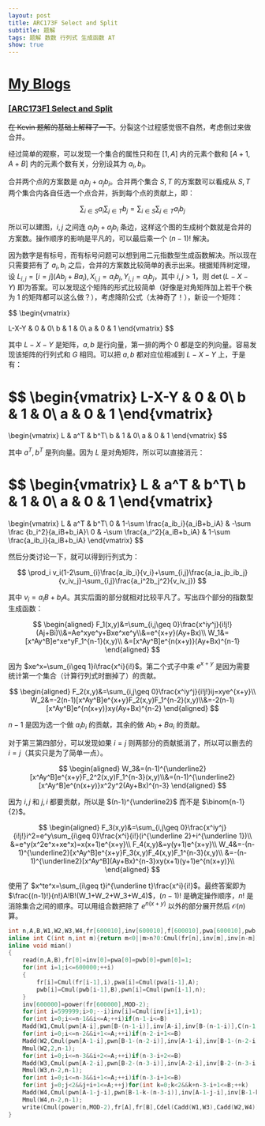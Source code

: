 ```yaml
---
layout: post
title: ARC173F Select and Split
subtitle: 题解
tags: 题解 数数 行列式 生成函数 AT
show: true
---
```


# [My Blogs](https://www.cnblogs.com/WrongAnswer90/p/18391786)

### [[ARC173F] Select and Split](https://www.luogu.com.cn/problem/AT_arc173_f)

~~在 Kevin 题解的基础上解释了一下~~。分裂这个过程感觉很不自然，考虑倒过来做合并。

经过简单的观察，可以发现一个集合的属性只和在 $[1,A]$ 内的元素个数和 $[A+1,A+B]$ 内的元素个数有关，分别设其为 $a_i,b_i$。

合并两个点的方案数是 $a_ib_j+a_jb_i$。合并两个集合 $S,T$ 的方案数可以看成从 $S,T$ 两个集合内各自任选一个点合并，拆到每个点的贡献上，即：

$$
\sum_{i\in S}a_i\sum_{j\in T}b_j=\sum_{i\in S}\sum_{j\in T}a_ib_j
$$

所以可以建图，$i,j$ 之间连 $a_ib_j+a_jb_i$ 条边，这样这个图的生成树个数就是合并的方案数。操作顺序的影响是平凡的，可以最后乘一个 $(n-1)!$ 解决。

因为数字是有标号，而有标号问题可以想到用二元指数型生成函数解决。所以现在只需要把有了 $a_i,b_i$ 之后，合并的方案数比较简单的表示出来。根据矩阵树定理，设 $L_{i,j}=[i=j](A b_j+B a_i),X_{i,j}=a_ib_j,Y_{i,j}=a_ib_j$，其中 $i,j>1$，则 $\det(L-X-Y)$ 即为答案。可以发现这个矩阵的形式比较简单（好像是对角矩阵加上若干个秩为 $1$ 的矩阵都可以这么做？），考虑降阶公式（太神奇了！），新设一个矩阵：

$$
\begin{vmatrix}
 
 L-X-Y & 0 & 0\\
 b & 1 & 0\\
 a & 0 & 1
\end{vmatrix}
$$

其中 $L-X-Y$ 是矩阵，$a,b$ 是行向量，第一排的两个 $0$ 都是空的列向量。容易发现该矩阵的行列式和 $G$ 相同。可以把 $a,b$ 都对应位相减到 $L-X-Y$ 上，于是有：

$$
\begin{vmatrix}
 L-X-Y & 0 & 0\\
 b & 1 & 0\\
 a & 0 & 1
\end{vmatrix}
=
\begin{vmatrix}
 L & a^T & b^T\\
 b & 1 & 0\\
 a & 0 & 1
\end{vmatrix}
$$

其中 $a^T,b^T$ 是列向量。因为 $L$ 是对角矩阵，所以可以直接消元：

$$
\begin{vmatrix}
 L & a^T & b^T\\
 b & 1 & 0\\
 a & 0 & 1
\end{vmatrix}
=
\begin{vmatrix}
 L & a^T & b^T\\
 0 & 1-\sum \frac{a_ib_i}{a_iB+b_iA} & -\sum \frac {b_i^2}{a_iB+b_iA}\\
 0 & -\sum \frac{a_i^2}{a_iB+b_iA} & 1-\sum \frac{a_ib_i}{a_iB+b_iA}
\end{vmatrix}
$$

然后分类讨论一下，就可以得到行列式为：

$$
\prod_i v_i(1-2\sum_{i}\frac{a_ib_i}{v_i}+\sum_{i,j}\frac{a_ia_jb_ib_j}{v_iv_j}-\sum_{i,j}\frac{a_i^2b_j^2}{v_iv_j})
$$

其中 $v_i=a_iB+b_iA$。其实后面的部分就相对比较平凡了。写出四个部分的指数型生成函数：

$$
\begin{aligned}
F_1(x,y)&=\sum_{i,j\geq 0}\frac{x^iy^j}{i!j!}(Aj+Bi)\\&=Ae^xye^y+Bxe^xe^y\\&=e^{x+y}(Ay+Bx)\\
W_1&=[x^Ay^B]e^xe^yF_1^{n-1}(x,y)\\
&=[x^Ay^B]e^{n(x+y)}(Ay+Bx)^{n-1}
\end{aligned}
$$

因为 $xe^x=\sum_{i\geq 1}i\frac{x^i}{i!}$。第二个式子中乘 $e^{x+y}$ 是因为需要统计第一个集合（计算行列式时删掉了）的贡献。

$$
\begin{aligned}
F_2(x,y)&=\sum_{i,j\geq 0}\frac{x^iy^j}{i!j!}ij=xye^{x+y}\\
W_2&=-2(n-1)[x^Ay^B]e^{x+y}F_2(x,y)F_1^{n-2}(x,y)\\&=-2(n-1)[x^Ay^B]e^{n(x+y)}xy(Ay+Bx)^{n-2}
\end{aligned}
$$

$n-1$ 是因为选一个做 $a_ib_i$ 的贡献，其余的做 $Ab_i+Ba_i$ 的贡献。

对于第三第四部分，可以发现如果 $i=j$ 则两部分的贡献抵消了，所以可以删去的 $i=j$（其实只是为了简单一点）。

$$
\begin{aligned}
W_3&=(n-1)^{\underline2}[x^Ay^B]e^{x+y}F_2^2(x,y)F_1^{n-3}(x,y)\\&=(n-1)^{\underline2}[x^Ay^B]e^{n(x+y)}x^2y^2(Ay+Bx)^{n-3}
\end{aligned}
$$

因为 $i,j$ 和 $j,i$ 都要贡献，所以是 $(n-1)^{\underline2}$ 而不是 $\binom{n-1}{2}$。

$$
\begin{aligned}
F_3(x,y)&=\sum_{i,j\geq 0}\frac{x^iy^j}{i!j!}i^2=e^y\sum_{i\geq 0}\frac{x^i}{i!}(i^{\underline 2}+i^{\underline 1})\\
&=e^y(x^2e^x+xe^x)=x(x+1)e^{x+y}\\
F_4(x,y)&=y(y+1)e^{x+y}\\
W_4&=-(n-1)^{\underline2}[x^Ay^B]e^{x+y}F_3(x,y)F_4(x,y)F_1^{n-3}(x,y)\\
&=-(n-1)^{\underline2}[x^Ay^B](Ay+Bx)^{n-3}xy(x+1)(y+1)e^{n(x+y)}\\
\end{aligned}
$$

使用了 $x^te^x=\sum_{i\geq t}i^{\underline t}\frac{x^i}{i!}$。最终答案即为 $\frac{(n-1)!}{n!}A!B!(W_1+W_2+W_3+W_4)$，$(n-1)!$ 是确定操作顺序，$n!$ 是消除集合之间的顺序。可以用组合数把除了 $e^{n(x+y)}$ 以外的部分展开然后 $\mathcal O(n)$ 算。

```cpp
int n,A,B,W1,W2,W3,W4,fr[600010],inv[600010],f[600010],pwa[600010],pwb[600010],pwn[600010];
inline int C(int n,int m){return m<0||m>n?0:Cmul(fr[n],inv[m],inv[n-m]);}
inline void mian()
{
	read(n,A,B),fr[0]=inv[0]=pwa[0]=pwb[0]=pwn[0]=1;
	for(int i=1;i<=600000;++i)
	{
		fr[i]=Cmul(fr[i-1],i),pwa[i]=Cmul(pwa[i-1],A);
		pwb[i]=Cmul(pwb[i-1],B),pwn[i]=Cmul(pwn[i-1],n);
	}
	inv[600000]=power(fr[600000],MOD-2);
	for(int i=599999;i>0;--i)inv[i]=Cmul(inv[i+1],i+1);
	for(int i=0;i<=n-1&&i<=A;++i)if(n-1-i<=B)
	Madd(W1,Cmul(pwn[A-i],pwn[B-(n-1-i)],inv[A-i],inv[B-(n-1-i)],C(n-1,i),pwb[i],pwa[n-1-i]));
	for(int i=0;i<=n-2&&i+1<=A;++i)if(n-2-i+1<=B)
	Madd(W2,Cmul(pwn[A-1-i],pwn[B-1-(n-2-i)],inv[A-1-i],inv[B-1-(n-2-i)],C(n-2,i),pwb[i],pwa[n-2-i]));
	Mmul(W2,2,n-1);
	for(int i=0;i<=n-3&&i+2<=A;++i)if(n-3-i+2<=B)
	Madd(W3,Cmul(pwn[A-2-i],pwn[B-2-(n-3-i)],inv[A-2-i],inv[B-2-(n-3-i)],C(n-3,i),pwb[i],pwa[n-3-i]));
	Mmul(W3,n-2,n-1);
	for(int i=0;i<=n-3&&i+1<=A;++i)if(n-3-i+1<=B)
	for(int j=0;j<2&&j+i+1<=A;++j)for(int k=0;k<2&&k+n-3-i+1<=B;++k)
	Madd(W4,Cmul(pwn[A-1-j-i],pwn[B-1-k-(n-3-i)],inv[A-1-j-i],inv[B-1-k-(n-3-i)],C(n-3,i),pwb[i],pwa[n-3-i]));
	Mmul(W4,n-2,n-1);
	write(Cmul(power(n,MOD-2),fr[A],fr[B],Cdel(Cadd(W1,W3),Cadd(W2,W4))));
}
```